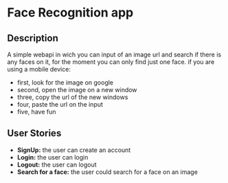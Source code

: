# Face Recognition app

## Description

A simple webapi in wich you can input of an image url and search if there is any faces on it, for the moment you can only find just one face.
if you are using a mobile device:
- first, look for the image on google
- second, open the image on a new window
- three, copy the url of the new windows
- four, paste the url on the input
- five, have fun  

## User Stories

- **SignUp:** the user can create an account
- **Login:**  the user can login
- **Logout:** the user can logout
- **Search for a face:** the user could search for a face on an image  

